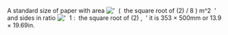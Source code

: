 A standard size of paper with area
!['  (  the square root of (2) / 8 ) m\^2  '](../dictionary/equation_images/4124.1..png)
and sides in ratio
!['  1 :  the square root of (2) ,  '](../dictionary/equation_images/4124.2..png)
it is 353 × 500mm or 13.9 × 19.69in.
